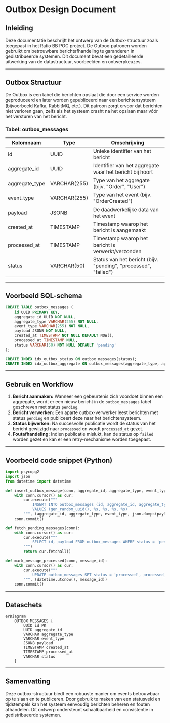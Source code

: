# Outbox Design Document

## Inleiding

Deze documentatie beschrijft het ontwerp van de Outbox-structuur zoals toegepast in het Ratio BB POC project. De Outbox-patronen worden gebruikt om betrouwbare berichtafhandeling te garanderen in gedistribueerde systemen. Dit document bevat een gedetailleerde uitwerking van de datastructuur, voorbeelden en ontwerpkeuzes.

---

## Outbox Structuur

De Outbox is een tabel die berichten opslaat die door een service worden geproduceerd en later worden gepubliceerd naar een berichtensysteem (bijvoorbeeld Kafka, RabbitMQ, etc.). Dit patroon zorgt ervoor dat berichten niet verloren gaan, zelfs als het systeem crasht na het opslaan maar vóór het versturen van het bericht.

### Tabel: outbox_messages

| Kolomnaam         | Type          | Omschrijving                                    |
|-------------------|---------------|------------------------------------------------|
| id                | UUID          | Unieke identifier van het bericht               |
| aggregate_id      | UUID          | Identifier van het aggregate waar het bericht bij hoort |
| aggregate_type    | VARCHAR(255)  | Type van het aggregate (bijv. "Order", "User")  |
| event_type        | VARCHAR(255)  | Type van het event (bijv. "OrderCreated")       |
| payload           | JSONB         | De daadwerkelijke data van het event             |
| created_at        | TIMESTAMP     | Timestamp waarop het bericht is aangemaakt       |
| processed_at      | TIMESTAMP     | Timestamp waarop het bericht is verwerkt/verzonden |
| status            | VARCHAR(50)   | Status van het bericht (bijv. "pending", "processed", "failed") |

---

## Voorbeeld SQL-schema

```sql
CREATE TABLE outbox_messages (
    id UUID PRIMARY KEY,
    aggregate_id UUID NOT NULL,
    aggregate_type VARCHAR(255) NOT NULL,
    event_type VARCHAR(255) NOT NULL,
    payload JSONB NOT NULL,
    created_at TIMESTAMP NOT NULL DEFAULT NOW(),
    processed_at TIMESTAMP NULL,
    status VARCHAR(50) NOT NULL DEFAULT 'pending'
);

CREATE INDEX idx_outbox_status ON outbox_messages(status);
CREATE INDEX idx_outbox_aggregate ON outbox_messages(aggregate_type, aggregate_id);
```

---

## Gebruik en Workflow

1. **Bericht aanmaken:** Wanneer een gebeurtenis zich voordoet binnen een aggregate, wordt er een nieuw bericht in de `outbox_messages` tabel geschreven met status `pending`.
2. **Bericht verwerken:** Een aparte outbox-verwerker leest berichten met status `pending` en publiceert deze naar het berichtensysteem.
3. **Status bijwerken:** Na succesvolle publicatie wordt de status van het bericht gewijzigd naar `processed` en wordt `processed_at` gezet.
4. **Foutafhandeling:** Indien publicatie mislukt, kan de status op `failed` worden gezet en kan er een retry-mechanisme worden toegepast.

---

## Voorbeeld code snippet (Python)

```python
import psycopg2
import json
from datetime import datetime

def insert_outbox_message(conn, aggregate_id, aggregate_type, event_type, payload):
    with conn.cursor() as cur:
        cur.execute("""
            INSERT INTO outbox_messages (id, aggregate_id, aggregate_type, event_type, payload)
            VALUES (gen_random_uuid(), %s, %s, %s, %s)
        """, (aggregate_id, aggregate_type, event_type, json.dumps(payload)))
    conn.commit()

def fetch_pending_messages(conn):
    with conn.cursor() as cur:
        cur.execute("""
            SELECT id, payload FROM outbox_messages WHERE status = 'pending' ORDER BY created_at
        """)
        return cur.fetchall()

def mark_message_processed(conn, message_id):
    with conn.cursor() as cur:
        cur.execute("""
            UPDATE outbox_messages SET status = 'processed', processed_at = %s WHERE id = %s
        """, (datetime.utcnow(), message_id))
    conn.commit()
```

---

## Dataschets

```mermaid
erDiagram
    OUTBOX_MESSAGES {
        UUID id PK
        UUID aggregate_id
        VARCHAR aggregate_type
        VARCHAR event_type
        JSONB payload
        TIMESTAMP created_at
        TIMESTAMP processed_at
        VARCHAR status
    }
```

---

## Samenvatting

Deze outbox-structuur biedt een robuuste manier om events betrouwbaar op te slaan en te publiceren. Door gebruik te maken van een statusveld en tijdstempels kan het systeem eenvoudig berichten beheren en fouten afhandelen. Dit ontwerp ondersteunt schaalbaarheid en consistentie in gedistribueerde systemen.
